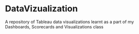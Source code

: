 # DataVizualization
A repository of Tableau data visualizations learnt as a part of my Dashboards, Scorecards and Visualizations class
